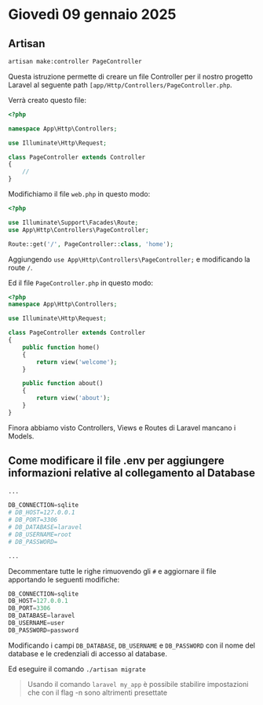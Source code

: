 # Giovedì 09 gennaio 2025

## Artisan

```bash
artisan make:controller PageController
```
Questa istruzione permette di creare un file Controller per il nostro progetto Laravel al seguente path `[app/Http/Controllers/PageController.php`.

Verrà creato questo file:
```php
<?php

namespace App\Http\Controllers;

use Illuminate\Http\Request;

class PageController extends Controller
{
    //
}
```

Modifichiamo il file `web.php` in questo modo:
```php
<?php

use Illuminate\Support\Facades\Route;
use App\Http\Controllers\PageController;

Route::get('/', PageController::class, 'home');
```
Aggiungendo `use App\Http\Controllers\PageController;` e modificando la route `/`.

Ed il file `PageController.php` in questo modo:

```php
<?php
namespace App\Http\Controllers;

use Illuminate\Http\Request;

class PageController extends Controller
{
    public function home()
    {
        return view('welcome');
    }

    public function about()
    {
        return view('about');
    }
}
```

Finora abbiamo visto Controllers, Views e Routes di Laravel mancano i Models.

## Come modificare il file .env per aggiungere informazioni relative al collegamento al Database

```python
...

DB_CONNECTION=sqlite
# DB_HOST=127.0.0.1
# DB_PORT=3306
# DB_DATABASE=laravel
# DB_USERNAME=root
# DB_PASSWORD=

...
```

Decommentare tutte le righe rimuovendo gli `#` e aggiornare il file apportando le seguenti modifiche:
```python
DB_CONNECTION=sqlite
DB_HOST=127.0.0.1
DB_PORT=3306
DB_DATABASE=laravel
DB_USERNAME=user
DB_PASSWORD=password
```

Modificando i campi `DB_DATABASE`, `DB_USERNAME` e `DB_PASSWORD` con il nome del database e le credenziali di accesso al database.

Ed eseguire il comando `./artisan migrate`

> Usando il comando `laravel my_app` è possibile stabilire impostazioni che con il flag -n sono altrimenti presettate
